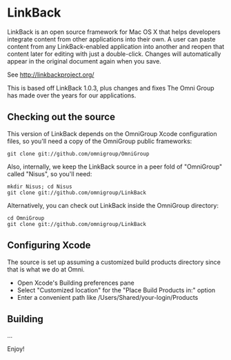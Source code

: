 LinkBack
========

LinkBack is an open source framework for Mac OS X that helps developers integrate content from other applications into their own. A user can paste content from any LinkBack-enabled application into another and reopen that content later for editing with just a double-click. Changes will automatically appear in the original document again when you save.

See <http://linkbackproject.org/>

This is based off LinkBack 1.0.3, plus changes and fixes The Omni Group has made over the years for our applications.

Checking out the source
-----------------------

This version of LinkBack depends on the OmniGroup Xcode configuration files, so you'll need a copy of the OmniGroup public frameworks:

	git clone git://github.com/omnigroup/OmniGroup

Also, internally, we keep the LinkBack source in a peer fold of "OmniGroup" called "Nisus", so you'll need:

	mkdir Nisus; cd Nisus
	git clone git://github.com/omnigroup/LinkBack

Alternatively, you can check out LinkBack inside the OmniGroup directory:

	cd OmniGroup
	git clone git://github.com/omnigroup/LinkBack


Configuring Xcode
------------------

The source is set up assuming a customized build products directory since that is what we do at Omni.

- Open Xcode's Building preferences pane
- Select "Customized location" for the "Place Build Products in:" option
- Enter a convenient path like /Users/Shared/your-login/Products

Building
--------

...

Enjoy!

